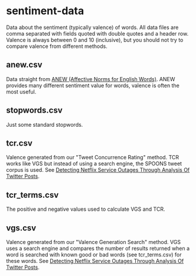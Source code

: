 # sentiment-data

Data about the sentiment (typically valence) of words.
All data files are comma separated with fields quoted with double quotes and a header row.
Valence is always between 0 and 10 (inclusive), but you should not try to compare valence from different methods.

## anew.csv
Data straight from [ANEW (Affective Norms for English Words)](http://www.uvm.edu/~pdodds/teaching/courses/2009-08UVM-300/docs/others/everything/bradley1999a.pdf).
ANEW provides many different sentiment value for words, valence is often the most useful.

## stopwords.csv
Just some standard stopwords.

## tcr.csv
Valence generated from our "Tweet Concurrence Rating" method.
TCR works like VGS but instead of using a search engine, the SPOONS tweet corpus is used.
See [Detecting Netflix Service Outages Through Analysis Of Twitter Posts](http://digitalcommons.calpoly.edu/cgi/viewcontent.cgi?article=1765&context=theses).

## tcr_terms.csv
The positive and negative values used to calculate VGS and TCR.

## vgs.csv
Valence generated from our "Valence Generation Search" method.
VGS uses a search engine and compares the number of results returned when a word is searched with known good or bad words (see tcr_terms.csv) for these words.
See [Detecting Netflix Service Outages Through Analysis Of Twitter Posts](http://digitalcommons.calpoly.edu/cgi/viewcontent.cgi?article=1765&context=theses).
